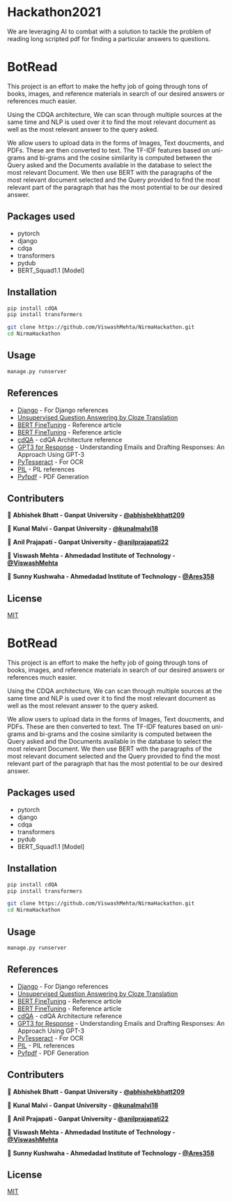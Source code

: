# Hackathon2021
We are leveraging AI to combat with a solution to tackle the problem of reading long scripted pdf for finding a particular answers to questions. 
# BotRead

This project is an effort to make the hefty job of going through tons of books, images, and reference materials in search of our desired answers or references much easier.

Using the CDQA architecture, We can scan through multiple sources at the same time and NLP is used over it to find the most relevant document as well as the most relevant answer to the query asked.

We allow users to upload data in the forms of Images, Text doucments, and PDFs. These are then converted to text. The TF-IDF features based on uni-grams and bi-grams and the cosine similarity is computed between the Query asked and the Documents available in the database to select the most relevant Document. We then use BERT with the paragraphs of the most relevant document selected and the Query provided to find the most relevant part of the paragraph that has the most potential to be our desired answer.


## Packages used

* pytorch
* django
* cdqa
* transformers
* pydub
* BERT_Squad1.1 [Model]

## Installation

```bash
pip install cdQA
pip install transformers

git clone https://github.com/ViswashMehta/NirmaHackathon.git
cd NirmaHackathon
```

## Usage

```python
manage.py runserver
```
## References

* [Django](https://docs.djangoproject.com/en/3.1/) - For Django references
* [Unsupervised Question Answering by Cloze Translation](https://arxiv.org/abs/1906.04980)
* [BERT FineTuning](https://medium.com/swlh/fine-tuning-bert-for-text-classification-and-question-answering-using-tensorflow-framework-4d09daeb3330) - Reference article
* [BERT FineTuning](https://medium.com/saarthi-ai/build-a-smart-question-answering-system-with-fine-tuned-bert-b586e4cfa5f5) - Reference article
* [cdQA](https://github.com/cdqa-suite/cdQA) - cdQA Architecture reference
* [GPT3 for Response](https://arxiv.org/ftp/arxiv/papers/2102/2102.03062.pdf) - Understanding Emails and Drafting Responses: An Approach Using GPT-3
* [PyTesseract](https://pypi.org/project/pytesseract/) - For OCR
* [PIL](https://pillow.readthedocs.io/en/stable/) - PIL references
* [Pyfpdf](https://pyfpdf.readthedocs.io/en/latest/) - PDF Generation


## Contributers

👤 **Abhishek Bhatt - Ganpat University - [@abhishekbhatt209](https://github.com/abhishekbhatt209)**

👤 **Kunal Malvi - Ganpat University - [@kunalmalvi18](https://github.com/kunalmalvi18)**

👤 **Anil Prajapati - Ganpat University - [@anilprajapati22](https://github.com/anilprajapati22)**

👤 **Viswash Mehta - Ahmedadad Institute of Technology - [@ViswashMehta](https://github.com/ViswashMehta)**

👤 **Sunny Kushwaha - Ahmedadad Institute of Technology - [@Ares358](https://github.com/Ares358)**


## License
[MIT](https://choosealicense.com/licenses/mit/)
# BotRead

This project is an effort to make the hefty job of going through tons of books, images, and reference materials in search of our desired answers or references much easier.

Using the CDQA architecture, We can scan through multiple sources at the same time and NLP is used over it to find the most relevant document as well as the most relevant answer to the query asked.

We allow users to upload data in the forms of Images, Text doucments, and PDFs. These are then converted to text. The TF-IDF features based on uni-grams and bi-grams and the cosine similarity is computed between the Query asked and the Documents available in the database to select the most relevant Document. We then use BERT with the paragraphs of the most relevant document selected and the Query provided to find the most relevant part of the paragraph that has the most potential to be our desired answer.


## Packages used

* pytorch
* django
* cdqa
* transformers
* pydub
* BERT_Squad1.1 [Model]

## Installation

```bash
pip install cdQA
pip install transformers

git clone https://github.com/ViswashMehta/NirmaHackathon.git
cd NirmaHackathon
```

## Usage

```python
manage.py runserver
```
## References

* [Django](https://docs.djangoproject.com/en/3.1/) - For Django references
* [Unsupervised Question Answering by Cloze Translation](https://arxiv.org/abs/1906.04980)
* [BERT FineTuning](https://medium.com/swlh/fine-tuning-bert-for-text-classification-and-question-answering-using-tensorflow-framework-4d09daeb3330) - Reference article
* [BERT FineTuning](https://medium.com/saarthi-ai/build-a-smart-question-answering-system-with-fine-tuned-bert-b586e4cfa5f5) - Reference article
* [cdQA](https://github.com/cdqa-suite/cdQA) - cdQA Architecture reference
* [GPT3 for Response](https://arxiv.org/ftp/arxiv/papers/2102/2102.03062.pdf) - Understanding Emails and Drafting Responses: An Approach Using GPT-3
* [PyTesseract](https://pypi.org/project/pytesseract/) - For OCR
* [PIL](https://pillow.readthedocs.io/en/stable/) - PIL references
* [Pyfpdf](https://pyfpdf.readthedocs.io/en/latest/) - PDF Generation


## Contributers

👤 **Abhishek Bhatt - Ganpat University - [@abhishekbhatt209](https://github.com/abhishekbhatt209)**

👤 **Kunal Malvi - Ganpat University - [@kunalmalvi18](https://github.com/kunalmalvi18)**

👤 **Anil Prajapati - Ganpat University - [@anilprajapati22](https://github.com/anilprajapati22)**

👤 **Viswash Mehta - Ahmedadad Institute of Technology - [@ViswashMehta](https://github.com/ViswashMehta)**

👤 **Sunny Kushwaha - Ahmedadad Institute of Technology - [@Ares358](https://github.com/Ares358)**


## License
[MIT](https://choosealicense.com/licenses/mit/)

